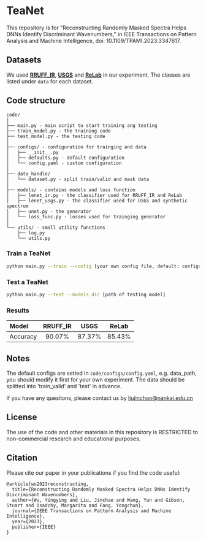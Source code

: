 # TeaNet

This repository is for "Reconstructing Randomly Masked Spectra Helps DNNs Identify Discriminant Wavenumbers," in IEEE Transactions on Pattern Analysis and Machine Intelligence, doi: 10.1109/TPAMI.2023.3347617.

## Datasets

We used **[RRUFF_IR](https://rruff.info/zipped_data_files/infrared/Processed.zip)**, **[USGS](https://www.sciencebase.gov/catalog/item/requestDownload/5807a2a2e4b0841e59e3a18d?filePath=__disk__97%2F9c%2F35%2F979c35f740ed4991a282a918115a6652270462dd)** and **[ReLab](https://drive.google.com/drive/folders/1KNvZSw5nPa75CUG0-FZsaLq29b7B-ZTU)** in our experiment. The classes are listed under `data`  for each dataset.

## Code structure

```
code/
│
├── main.py - main script to start training ang testing
├── train_model.py - the training code
├── test_model.py - the testing code
│
├── configs/ - configuration for trainging and data
│   ├── __init__.py
│   ├── defaults.py - default configuration
│   └── config.yaml - custom configuration
│
├── data_handle/
│   └── dataset.py - split train/valid and mask data
│
├── models/ - contains models and loss function
│   ├── lenet_ir.py - the classifier used for RRUFF_IR and ReLab
│   ├── lenet_usgs.py - the classifier used for USGS and synthetic spectrum
│   ├── unet.py - the generator
│   └── loss_func.py - losses used for trainging generator
│  
└── utils/ - small utility functions
    ├── log.py
    └── utils.py
```

### Train a TeaNet

```bash
python main.py --train --config [your own config file, default: configs/config.yaml]
```

### Test a TeaNet

```bash
python main.py --test --models_dir [path of testing model]
```

### Results

| Model  | RRUFF_IR  | USGS | ReLab |
| :----- | :-------: | :----------------: | :---: |
| Accuracy | 90.07% |        87.37%         |  85.43%  |

## Notes

The default configs are setted in `code/configs/config.yaml`, e.g. data_path, you should modify it first for your own  experiment. The data should be splitted into 'train_valid' and 'test' in advance.

If you have any quesitons, please contact us by liujinchao@nankai.edu.cn

## License

The use of the code and other materials in this repository is RESTRICTED to non-commercial research and educational purposes.


## Citation

Please cite our paper in your publications if you find the code useful:

```
@article{wu2023reconstructing,
  title={Reconstructing Randomly Masked Spectra Helps DNNs Identify Discriminant Wavenumbers},
  author={Wu, Yingying and Liu, Jinchao and Wang, Yan and Gibson, Stuart and Osadchy, Margarita and Fang, Yongchun},
  journal={IEEE Transactions on Pattern Analysis and Machine Intelligence},
  year={2023},
  publisher={IEEE}
}
```


